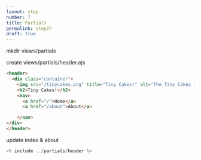 ```yaml
---
layout: step
number: 7
title: Partials
permalink: step7/
draft: true
---
```


mkdir views/partials

create views/partials/header.ejs

```html
<header>
  <div class="container">
    <img src="/tinycakes.png" title="Tiny Cakes!" alt="The Tiny Cakes logo, a stylized cartoon cupcake." height="48px" width="48px" />
    <h2>Tiny Cakes!</h2>
    <nav>
      <a href="/">Home</a>
      <a href="/about">About</a>

    </nav>
</div>
</header>
```

update index & about

```js
<% include ../partials/header %>
```
